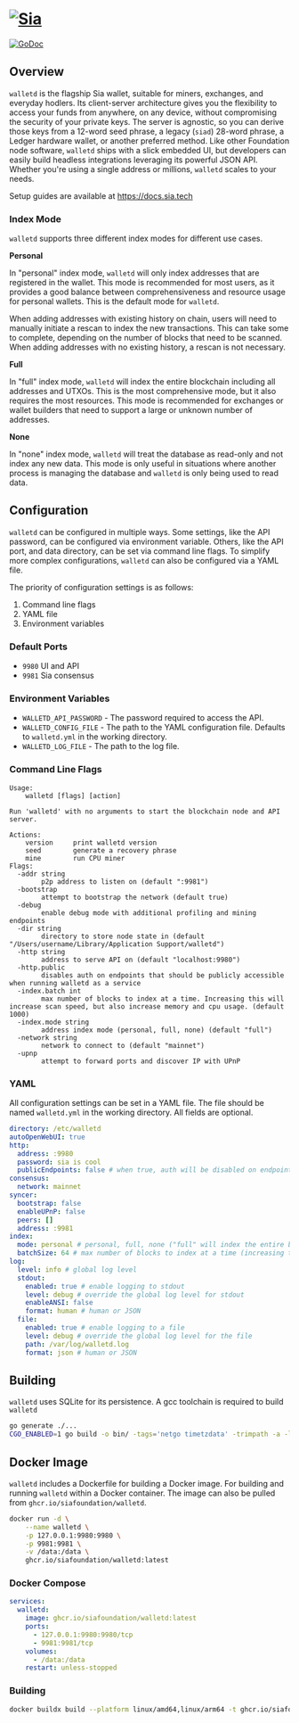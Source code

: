 # [![Sia](https://sia.tech/assets/banners/sia-banner-expanded-walletd.png)](http://sia.tech)

[![GoDoc](https://godoc.org/go.sia.tech/walletd?status.svg)](https://godoc.org/go.sia.tech/walletd)

## Overview

`walletd` is the flagship Sia wallet, suitable for miners, exchanges, and
everyday hodlers. Its client-server architecture gives you the flexibility
to access your funds from anywhere, on any device, without compromising the
security of your private keys. The server is agnostic, so you can derive
those keys from a 12-word seed phrase, a legacy (`siad`) 28-word phrase, a
Ledger hardware wallet, or another preferred method. Like other Foundation
node software, `walletd` ships with a slick embedded UI, but developers can
easily build headless integrations leveraging its powerful JSON API. Whether
you're using a single address or millions, `walletd` scales to your needs.

Setup guides are available at https://docs.sia.tech

### Index Mode
`walletd` supports three different index modes for different use cases.

**Personal**

In "personal" index mode, `walletd` will only index addresses that are registered in the
wallet. This mode is recommended for most users, as it provides a good balance between
comprehensiveness and resource usage for personal wallets. This is the default 
mode for `walletd`.

When adding addresses with existing history on chain, users will need to manually 
initiate a rescan to index the new transactions. This can take some to complete,
depending on the number of blocks that need to be scanned. When adding addresses 
with no existing history, a rescan is not necessary.

**Full**

In "full" index mode, `walletd` will index the entire blockchain including all addresses
and UTXOs. This is the most comprehensive mode, but it also requires the most 
resources. This mode is recommended for exchanges or wallet builders that need 
to support a large or unknown number of addresses.

**None**

In "none" index mode, `walletd` will treat the database as read-only and not 
index any new data. This mode is only useful in situations where another process
is managing the database and `walletd` is only being used to read data.

## Configuration

`walletd` can be configured in multiple ways. Some settings, like the API password,
can be configured via environment variable. Others, like the API port, and data
directory, can be set via command line flags. To simplify more complex configurations,
`walletd` can also be configured via a YAML file.

The priority of configuration settings is as follows:
1. Command line flags
2. YAML file
3. Environment variables

### Default Ports
+ `9980` UI and API
+ `9981` Sia consensus

### Environment Variables
+ `WALLETD_API_PASSWORD` - The password required to access the API.
+ `WALLETD_CONFIG_FILE` - The path to the YAML configuration file. Defaults to `walletd.yml` in the working directory.
+ `WALLETD_LOG_FILE` - The path to the log file.

### Command Line Flags
```
Usage:
    walletd [flags] [action]

Run 'walletd' with no arguments to start the blockchain node and API server.

Actions:
    version     print walletd version
    seed        generate a recovery phrase
    mine        run CPU miner
Flags:
  -addr string
        p2p address to listen on (default ":9981")
  -bootstrap
        attempt to bootstrap the network (default true)
  -debug
        enable debug mode with additional profiling and mining endpoints
  -dir string
        directory to store node state in (default "/Users/username/Library/Application Support/walletd")
  -http string
        address to serve API on (default "localhost:9980")
  -http.public
        disables auth on endpoints that should be publicly accessible when running walletd as a service
  -index.batch int
        max number of blocks to index at a time. Increasing this will increase scan speed, but also increase memory and cpu usage. (default 1000)
  -index.mode string
        address index mode (personal, full, none) (default "full")
  -network string
        network to connect to (default "mainnet")
  -upnp
        attempt to forward ports and discover IP with UPnP
```

### YAML
All configuration settings can be set in a YAML file. The file should be named 
`walletd.yml` in the working directory. All fields are optional.
```yaml
directory: /etc/walletd
autoOpenWebUI: true
http:
  address: :9980
  password: sia is cool
  publicEndpoints: false # when true, auth will be disabled on endpoints that should be publicly accessible when running walletd as a service
consensus:
  network: mainnet
syncer:
  bootstrap: false
  enableUPnP: false
  peers: []
  address: :9981
index:
  mode: personal # personal, full, none ("full" will index the entire blockchain, "personal" will only index addresses that are registered in the wallet, "none" will treat the database as read-only and not index any new data)
  batchSize: 64 # max number of blocks to index at a time (increasing this will increase scan speed, but also increase memory and cpu usage)
log:
  level: info # global log level
  stdout:
    enabled: true # enable logging to stdout
    level: debug # override the global log level for stdout
    enableANSI: false
    format: human # human or JSON
  file:
    enabled: true # enable logging to a file
    level: debug # override the global log level for the file
    path: /var/log/walletd.log
    format: json # human or JSON
```

## Building
`walletd` uses SQLite for its persistence. A gcc toolchain is required to build `walletd`

```sh
go generate ./...
CGO_ENABLED=1 go build -o bin/ -tags='netgo timetzdata' -trimpath -a -ldflags '-s -w' ./cmd/walletd
```

## Docker Image
`walletd` includes a Dockerfile for building a Docker image. For building and 
running `walletd` within a Docker container. The image can also be pulled from `ghcr.io/siafoundation/walletd`.

```sh
docker run -d \
	--name walletd \
	-p 127.0.0.1:9980:9980 \
	-p 9981:9981 \
	-v /data:/data \
	ghcr.io/siafoundation/walletd:latest
```

### Docker Compose
```yml
services:
  walletd:
    image: ghcr.io/siafoundation/walletd:latest
    ports:
      - 127.0.0.1:9980:9980/tcp
      - 9981:9981/tcp
    volumes:
      - /data:/data
    restart: unless-stopped
```

### Building

```sh
docker buildx build --platform linux/amd64,linux/arm64 -t ghcr.io/siafoundation/walletd:master .
```